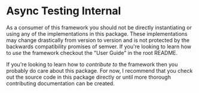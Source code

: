 # Async Testing Internal

As a consumer of this framework you should not be directly instantiating or using any of the implementations 
in this package. These implementations may change drastically from version to version and is not protected by 
the backwards compatibility promises of semver. If you're looking to learn how to _use_ the framework checkout
the "User Guide" in the root README. 

If you're looking to learn how to _contribute to_ the framework then you probably do care about this package. 
For now, I recommend that you check out the source code in this package directly or until more thorough 
contributing documentation can be created.